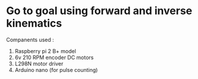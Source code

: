 # Go to goal using forward and inverse kinematics 
Companents used :
  1. Raspberry pi 2 B+ model
  2. 6v 210 RPM encoder DC motors 
  3. L298N motor driver
  4. Arduino nano (for pulse counting)
